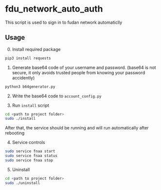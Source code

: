 # fdu_network_auto_auth
This script is used to sign in to fudan network automaticlly

## Usage

0. Install required package

```bash
pip3 install requests
```

1. Generate base64 code of your username and password. (base64 is not secure, it only avoids trusted people from knowing your password accidently)

```bash
python3 b64generator.py
```

2. Write the base64 code to `account_config.py`

3. Run `install` script

```bash
cd <path to project folder>
sudo ./install
```

After that, the service should be running and will run automatically after rebooting

4. Service controls

```bash
sudo service fnaa start
sudo service fnaa status
sudo service fnaa stop
```

5. Uninstall

```bash
cd <path to project folder>
sudo ./uninstall
```
